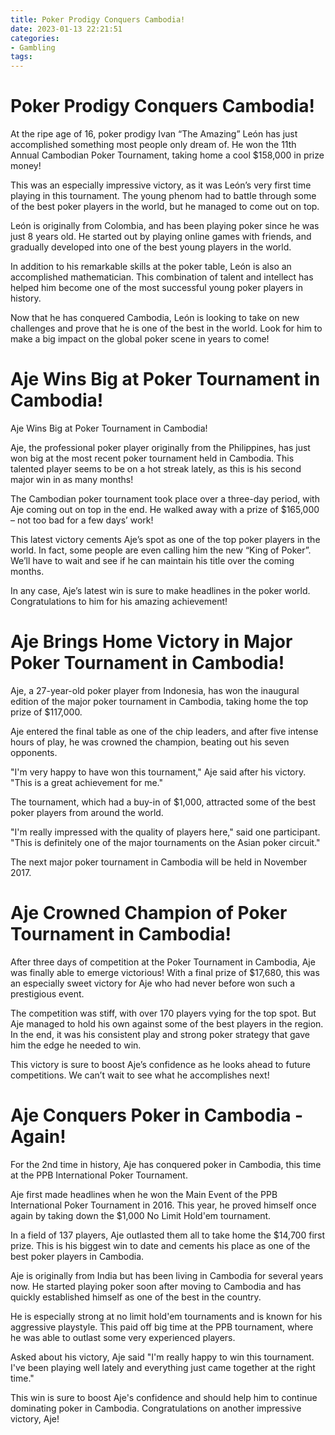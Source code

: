 ```yaml
---
title: Poker Prodigy Conquers Cambodia!
date: 2023-01-13 22:21:51
categories:
- Gambling
tags:
---
```



#  Poker Prodigy Conquers Cambodia!

At the ripe age of 16, poker prodigy Ivan “The Amazing” León has just accomplished something most people only dream of. He won the 11th Annual Cambodian Poker Tournament, taking home a cool $158,000 in prize money!

This was an especially impressive victory, as it was León’s very first time playing in this tournament. The young phenom had to battle through some of the best poker players in the world, but he managed to come out on top.

León is originally from Colombia, and has been playing poker since he was just 8 years old. He started out by playing online games with friends, and gradually developed into one of the best young players in the world.

In addition to his remarkable skills at the poker table, León is also an accomplished mathematician. This combination of talent and intellect has helped him become one of the most successful young poker players in history.

Now that he has conquered Cambodia, León is looking to take on new challenges and prove that he is one of the best in the world. Look for him to make a big impact on the global poker scene in years to come!

#  Aje Wins Big at Poker Tournament in Cambodia!

Aje Wins Big at Poker Tournament in Cambodia!

Aje, the professional poker player originally from the Philippines, has just won big at the most recent poker tournament held in Cambodia. This talented player seems to be on a hot streak lately, as this is his second major win in as many months!

The Cambodian poker tournament took place over a three-day period, with Aje coming out on top in the end. He walked away with a prize of $165,000 – not too bad for a few days’ work!

This latest victory cements Aje’s spot as one of the top poker players in the world. In fact, some people are even calling him the new “King of Poker”. We’ll have to wait and see if he can maintain his title over the coming months.

In any case, Aje’s latest win is sure to make headlines in the poker world. Congratulations to him for his amazing achievement!

#  Aje Brings Home Victory in Major Poker Tournament in Cambodia!

Aje, a 27-year-old poker player from Indonesia, has won the inaugural edition of the major poker tournament in Cambodia, taking home the top prize of $117,000.

Aje entered the final table as one of the chip leaders, and after five intense hours of play, he was crowned the champion, beating out his seven opponents.

"I'm very happy to have won this tournament," Aje said after his victory. "This is a great achievement for me."

The tournament, which had a buy-in of $1,000, attracted some of the best poker players from around the world.

"I'm really impressed with the quality of players here," said one participant. "This is definitely one of the major tournaments on the Asian poker circuit."

The next major poker tournament in Cambodia will be held in November 2017.

#  Aje Crowned Champion of Poker Tournament in Cambodia!




After three days of competition at the Poker Tournament in Cambodia, Aje was finally able to emerge victorious! With a final prize of $17,680, this was an especially sweet victory for Aje who had never before won such a prestigious event.

The competition was stiff, with over 170 players vying for the top spot. But Aje managed to hold his own against some of the best players in the region. In the end, it was his consistent play and strong poker strategy that gave him the edge he needed to win.

This victory is sure to boost Aje’s confidence as he looks ahead to future competitions. We can’t wait to see what he accomplishes next!

#  Aje Conquers Poker in Cambodia - Again!

For the 2nd time in history, Aje has conquered poker in Cambodia, this time at the PPB International Poker Tournament.

Aje first made headlines when he won the Main Event of the PPB International Poker Tournament in 2016. This year, he proved himself once again by taking down the $1,000 No Limit Hold'em tournament.

In a field of 137 players, Aje outlasted them all to take home the $14,700 first prize. This is his biggest win to date and cements his place as one of the best poker players in Cambodia.

Aje is originally from India but has been living in Cambodia for several years now. He started playing poker soon after moving to Cambodia and has quickly established himself as one of the best in the country.

He is especially strong at no limit hold'em tournaments and is known for his aggressive playstyle. This paid off big time at the PPB tournament, where he was able to outlast some very experienced players.

Asked about his victory, Aje said "I'm really happy to win this tournament. I've been playing well lately and everything just came together at the right time."

This win is sure to boost Aje's confidence and should help him to continue dominating poker in Cambodia. Congratulations on another impressive victory, Aje!